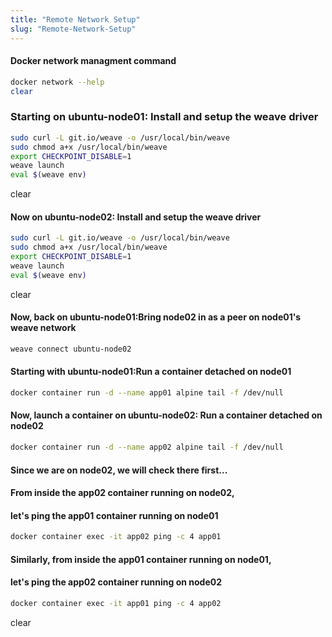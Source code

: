 ```yaml
---
title: "Remote Network Setup"
slug: "Remote-Network-Setup"
---
```


#### Docker network managment command

```sh
docker network --help
clear
```

### Starting on ubuntu-node01: Install and setup the weave driver

```sh
sudo curl -L git.io/weave -o /usr/local/bin/weave
sudo chmod a+x /usr/local/bin/weave
export CHECKPOINT_DISABLE=1
weave launch
eval $(weave env)
```

clear

#### Now on ubuntu-node02: Install and setup the weave driver
```sh
sudo curl -L git.io/weave -o /usr/local/bin/weave
sudo chmod a+x /usr/local/bin/weave
export CHECKPOINT_DISABLE=1
weave launch
eval $(weave env)
```
clear

#### Now, back on ubuntu-node01:Bring node02 in as a peer on node01's weave network
```sh
weave connect ubuntu-node02
```
#### Starting with ubuntu-node01:Run a container detached on node01
```sh
docker container run -d --name app01 alpine tail -f /dev/null
```
#### Now, launch a container on ubuntu-node02: Run a container detached on node02
```sh
docker container run -d --name app02 alpine tail -f /dev/null
```
#### Since we are on node02, we will check there first...
#### From inside the app02 container running on node02,
####  let's ping the app01 container running on node01
```sh
docker container exec -it app02 ping -c 4 app01
```
#### Similarly, from inside the app01 container running on node01,
#### let's ping the app02 container running on node02
```sh
docker container exec -it app01 ping -c 4 app02
```
clear
